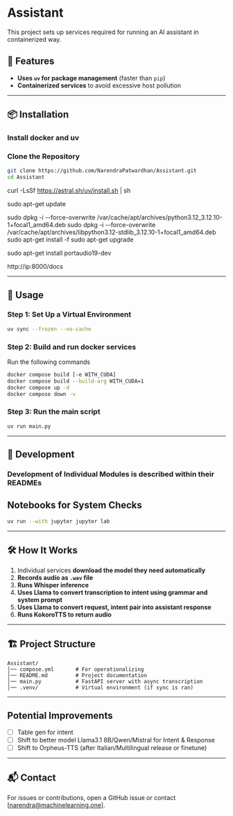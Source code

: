 # Assistant

This project sets up services required for running an AI assistant in containerized way.

## 🚀 Features

- **Uses `uv` for package management** (faster than `pip`)
- **Containerized services** to avoid excessive host pollution

---

## 📦 Installation

### **Install docker and uv**

### **Clone the Repository**

```sh
git clone https://github.com/NarendraPatwardhan/Assistant.git
cd Assistant
```

curl -LsSf https://astral.sh/uv/install.sh | sh

sudo apt-get update

sudo dpkg -i --force-overwrite /var/cache/apt/archives/python3.12_3.12.10-1+focal1_amd64.deb
sudo dpkg -i --force-overwrite /var/cache/apt/archives/libpython3.12-stdlib_3.12.10-1+focal1_amd64.deb
sudo apt-get install -f
sudo apt-get upgrade


sudo apt-get install portaudio19-dev

http://ip:8000/docs

---

## 🔧 Usage

### **Step 1: Set Up a Virtual Environment**

```sh
uv sync --frozen --no-cache
```

### **Step 2: Build and run docker services**

Run the following commands

```sh
docker compose build [-e WITH_CUDA]
docker compose build --build-arg WITH_CUDA=1
docker compose up -d
docker compose down -v
```

### **Step 3: Run the main script**

```sh
uv run main.py
```

---

## 🔧 Development

### **Development of Individual Modules is described within their READMEs**

## **Notebooks for System Checks**

```sh
uv run --with jupyter jupyter lab
```

---

## 🛠️ How It Works

1. Individual services **download the model they need automatically**
2. **Records audio as `.wav` file**
3. **Runs Whisper inference**
4. **Uses Llama to convert transcription to intent using grammar and system prompt**
5. **Uses Llama to convert request, intent pair into assistant response**
6. **Runs KokoroTTS to return audio**

---

## 🏗️ Project Structure

```
Assistant/
│── compose.yml       # For operationalizing
│── README.md         # Project documentation
│── main.py           # FastAPI server with async transcription
│── .venv/            # Virtual environment (if sync is ran)
```

---

## Potential Improvements

- [ ] Table gen for intent
- [ ] Shift to better model Llama3.1 8B/Qwen/Mistral for Intent & Response
- [ ] Shift to Orpheus-TTS (after Italian/Multilingual release or finetune)

---

## 📬 Contact

For issues or contributions, open a GitHub issue or contact [narendra@machinelearning.one].
